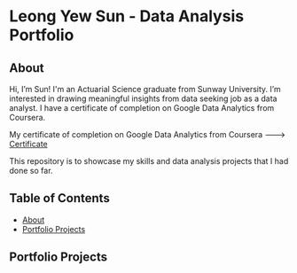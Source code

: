 # Leong Yew Sun - Data Analysis Portfolio

## About

Hi, I’m Sun! I'm an Actuarial Science graduate from Sunway University. I’m interested in drawing meaningful insights from data seeking job as a data analyst. I have a certificate of completion on Google Data Analytics from Coursera.

My certificate of completion on Google Data Analytics from Coursera ---> [Certificate](https://github.com/lysun2000/lysun2000/files/13295004/Google.Data.Analytics.pdf)

This repository is to showcase my skills and data analysis projects that I had done so far.

## Table of Contents
- [About](#about)
- [Portfolio Projects](#portfolio-projects)
  
## Portfolio Projects
<!---
lysun2000/lysun2000 is a ✨ special ✨ repository because its `README.md` (this file) appears on your GitHub profile.
You can click the Preview link to take a look at your changes.
--->
